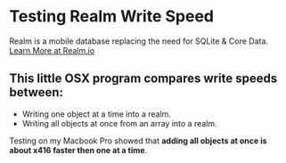 # Testing Realm Write Speed

Realm is a mobile database replacing the need for SQLite & Core Data. [Learn More at Realm.io](http://www.realm.io)

## This little OSX program compares write speeds between:
* Writing one object at a time into a realm.
* Writing all objects at once from an array into a realm.

Testing on my Macbook Pro showed that **adding all objects at once is about x416 faster then one at a time**.
